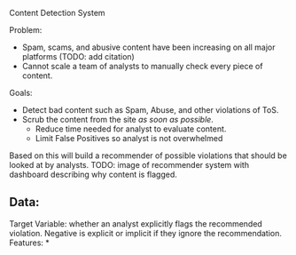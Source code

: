 Content Detection System

Problem:
* Spam, scams, and abusive content have been increasing on all major platforms (TODO: add citation)
* Cannot scale a team of analysts to manually check every piece of content.

Goals: 
* Detect bad content such as Spam, Abuse, and other violations of ToS. 
* Scrub the content from the site _as soon as possible_.
  * Reduce time needed for analyst to evaluate content.
  * Limit False Positives so analyst is not overwhelmed 

Based on this will build a recommender of possible violations that should be looked at by analysts. 
TODO: image of recommender system with dashboard describing why content is flagged.

## Data:
Target Variable: whether an analyst explicitly flags the recommended violation. Negative is explicit or implicit if they ignore the recommendation.
Features:
* 




